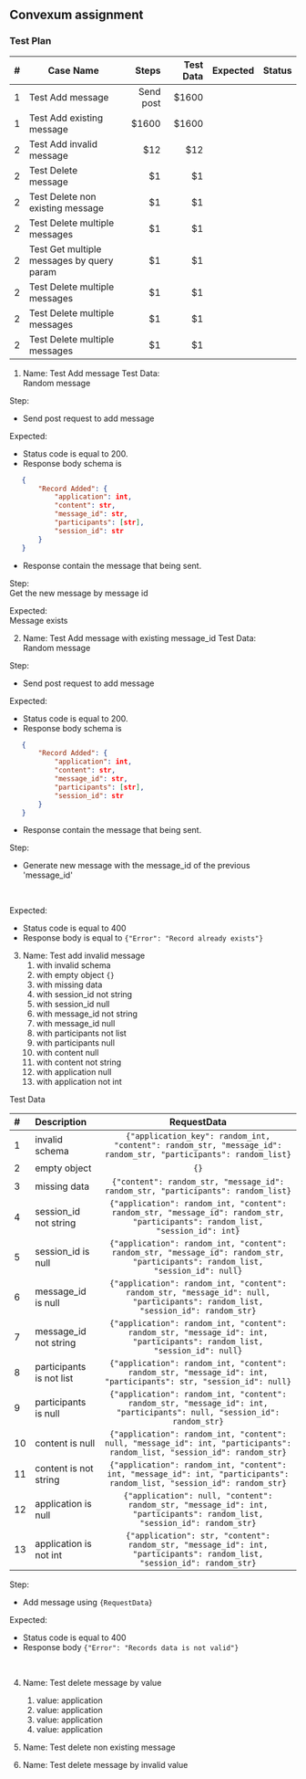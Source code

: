 


## Convexum assignment


### Test Plan

| #    | Case Name                                          | Steps | Test Data  | Expected | Status | 
| ---  |-----------------------------------                 | -----:| ----------:| --------:|--------:|
| 1    | Test Add message                                   | Send post |$1600       |
| 1    | Test Add existing message                          | $1600 |$1600       |
| 2    | Test Add invalid message                           |   $12 |$12         |
| 2    | Test Delete message                                |    $1 |$1          |
| 2    | Test Delete non existing message                   |    $1 |$1          |
| 2    | Test Delete multiple messages                      |    $1 |$1          |
| 2    | Test Get multiple messages by query param          |    $1 |$1          |
| 2    | Test Delete multiple messages                      |    $1 |$1          |
| 2    | Test Delete multiple messages                      |    $1 |$1          |
| 2    | Test Delete multiple messages                      |    $1 |$1          |

1. Name: Test Add message 
Test Data: <br>
    Random message

Step: <br>
 - Send post request to add message
     
Expected: <br>
 - Status code is equal to 200.
 - Response body schema is
 ```json
    {
        "Record Added": {
            "application": int,
            "content": str,
            "message_id": str,
            "participants": [str],
            "session_id": str
        }
    }
```
 - Response contain the message that being sent.

Step: <br>
  Get the new message by message id

Expected: <br>
  Message exists
  


2. Name: Test Add message with existing message_id
Test Data: <br>
    Random message

Step: <br>
 - Send post request to add message
     
Expected: <br>
 - Status code is equal to 200.
 - Response body schema is
 ```json
    {
        "Record Added": {
            "application": int,
            "content": str,
            "message_id": str,
            "participants": [str],
            "session_id": str
        }
    }
```
 - Response contain the message that being sent.

Step:
 - Generate new message with the message_id of the previous 'message_id'
<br>

 Expected:
  - Status code is equal to 400
  - Response body is equal to ```{"Error": "Record already exists"}```
  

3. Name: Test add invalid message
    1. with invalid schema
    2. with empty object `{}`
    3. with missing data
    4. with session_id not string
    5. with session_id null
    6. with message_id not string
    7. with message_id null
    8. with participants not list
    9. with participants null
    10. with content null
    11. with content not string
    12. with application null
    13. with application not int

Test Data

| #   | Description                     | RequestData        |
|:--- | :---                            |    :----:   |
| 1   | invalid schema                  | ```{"application_key": random_int, "content": random_str, "message_id": random_str, "participants": random_list}``` |
| 2   | empty object                    |`{}` |
| 3   | missing data                    | ```{"content": random_str, "message_id": random_str, "participants": random_list}```                               |
| 4   | session_id not string           | ```{"application": random_int, "content": random_str, "message_id": random_str, "participants": random_list, "session_id": int}```  |
| 5   | session_id is null              | ```{"application": random_int, "content": random_str, "message_id": random_str, "participants": random_list, "session_id": null}``` |
| 6   | message_id is null              | ```{"application": random_int, "content": random_str, "message_id": null, "participants": random_list, "session_id": random_str}``` |
| 7   | message_id not string           | ```{"application": random_int, "content": random_str, "message_id": int, "participants": random_list, "session_id": null}``` |
| 8   | participants is not list        | ```{"application": random_int, "content": random_str, "message_id": int, "participants": str, "session_id": null}``` |
| 9   | participants is null            | ```{"application": random_int, "content": random_str, "message_id": int, "participants": null, "session_id": random_str}``` |
| 10  | content is null                 | ```{"application": random_int, "content": null, "message_id": int, "participants": random_list, "session_id": random_str}``` |
| 11  | content is not string           | ```{"application": random_int, "content": int, "message_id": int, "participants": random_list, "session_id": random_str}``` |
| 12  | application is null             | ```{"application": null, "content": random_str, "message_id": int, "participants": random_list, "session_id": random_str}``` |
| 13  | application is not int       | ```{"application": str, "content": random_str, "message_id": int, "participants": random_list, "session_id": random_str}``` |

Step:
 - Add message using `{RequestData}`

Expected:
   - Status code is equal to 400
   - Response body
   ```{"Error": "Records data is not valid"}```
   
  
<br>

4. Name: Test delete message by value
    1. value: application
    2. value: application
    3. value: application
    4. value: application

5. Name: Test delete non existing message

6. Name: Test delete message by invalid value
